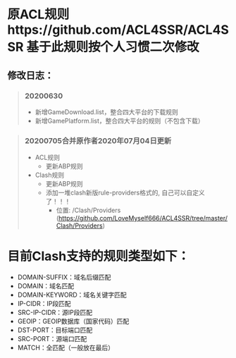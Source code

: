 # 原ACL规则https://github.com/ACL4SSR/ACL4SSR 基于此规则按个人习惯二次修改


## 修改日志：
>### 20200630
>* 新增GameDownload.list，整合四大平台的下载规则
>* 新增GamePlatform.list，整合四大平台的规则（不包含下载）

>### 20200705合并原作者2020年07月04日更新
>* ACL规则
>   * 更新ABP规则
>* Clash规则
>   * 更新ABP规则
>   * 添加一堆clash新版rule-providers格式的, 自己可以自定义了！！！
>     * 位置: /Clash/Providers (https://github.com/LoveMyself666/ACL4SSR/tree/master/Clash/Providers) 


# 目前Clash支持的规则类型如下：
* DOMAIN-SUFFIX：域名后缀匹配
* DOMAIN：域名匹配
* DOMAIN-KEYWORD：域名关键字匹配
* IP-CIDR：IP段匹配
* SRC-IP-CIDR：源IP段匹配
* GEOIP：GEOIP数据库（国家代码）匹配
* DST-PORT：目标端口匹配
* SRC-PORT：源端口匹配
* MATCH：全匹配（一般放在最后）
